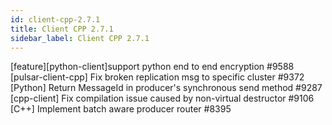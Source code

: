 ```yaml
---
id: client-cpp-2.7.1
title: Client CPP 2.7.1 
sidebar_label: Client CPP 2.7.1 
---
```


[feature][python-client]support python end to end encryption #9588  
[pulsar-client-cpp] Fix broken replication msg to specific cluster #9372  
[Python] Return MessageId in producer's synchronous send method #9287  
[cpp-client] Fix compilation issue caused by non-virtual destructor #9106  
[C++] Implement batch aware producer router #8395  

